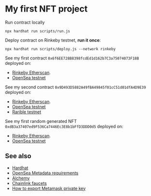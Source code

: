 # My first NFT project

Run contract locally

```shell
npx hardhat run scripts/run.js
```

Deploy contract on Rinkeby testnet, **run it once**:

```shell
npx hardhat run scripts/deploy.js --network rinkeby
```

See my first contract `0x6f6EE728B8398fcdEd1d162b7C3a75074073F18B` deployed on:
- [Rinkeby Etherscan](https://rinkeby.etherscan.io/address/0x6f6EE728B8398fcdEd1d162b7C3a75074073F18B).
- [OpenSea testnet](https://testnets.opensea.io/assets?search[query]=0x6f6EE728B8398fcdEd1d162b7C3a75074073F18B)

See my second contract `0x9D493D5882A49fBA49845f01cC51d01dfA4D9E39` deployed on:
- [Rinkeby Etherscan](https://rinkeby.etherscan.io/address/0x6f6EE728B8398fcdEd1d162b7C3a75074073F18B).
- [OpenSea testnet](https://testnets.opensea.io/assets?search[query]=0x9D493D5882A49fBA49845f01cC51d01dfA4D9E39)
- [Rarible testnet](https://rinkeby.rarible.com/collection/0x9d493d5882a49fba49845f01cc51d01dfa4d9e39/items)

See my first random generated NFT `0xdB3a37407ed9F536Ca7446Ec3E8b1bFfD3DDD0d5` deployed on:
- [Rinkeby Etherscan](https://rinkeby.etherscan.io/address/0xdB3a37407ed9F536Ca7446Ec3E8b1bFfD3DDD0d5).
- [OpenSea testnet](https://testnets.opensea.io/assets?search[query]=0xdB3a37407ed9F536Ca7446Ec3E8b1bFfD3DDD0d5&search[resultModel]=ASSETS)

## See also

- [Hardhat](https://hardhat.org/)
- [OpenSea Metadata requirements](https://docs.opensea.io/docs/metadata-standards)
- [Alchemy](https://www.alchemy.com/)
- [Chainlink faucets](https://faucets.chain.link/)
- [How to export Metamask private key](https://metamask.zendesk.com/hc/en-us/articles/360015289632-How-to-Export-an-Account-Private-Key)

